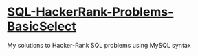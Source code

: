 # **[SQL-HackerRank-Problems-BasicSelect](https://www.hackerrank.com)**


My solutions to Hacker-Rank SQL problems using MySQL syntax

